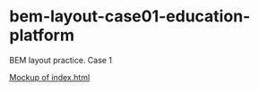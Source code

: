 # bem-layout-case01-education-platform
BEM layout practice. Case 1

[Mockup of index.html](https://www.figma.com/file/DeiBQL31Lsp9sT2FDlb1Vk/m-mind?node-id=148-2&t=X3Jk3M0EIliDwPD0-0)
